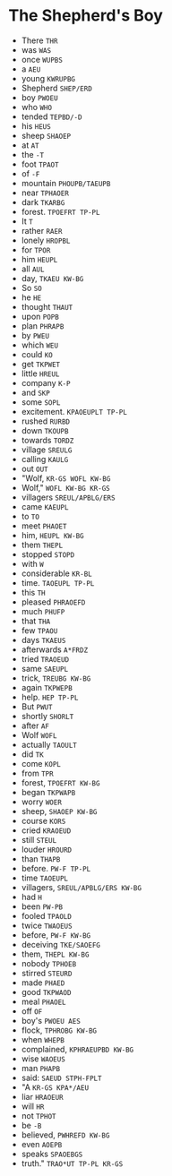 # The Shepherd's Boy

* There `THR`
* was `WAS`
* once `WUPBS`
* a `AEU`
* young `KWRUPBG`
* Shepherd `SHEP/ERD`
* boy `PWOEU`
* who `WHO`
* tended `TEPBD/-D`
* his `HEUS`
* sheep `SHAOEP`
* at `AT`
* the `-T`
* foot `TPAOT`
* of `-F`
* mountain `PHOUPB/TAEUPB`
* near `TPHAOER`
* dark `TKARBG`
* forest. `TPOEFRT TP-PL`
* It `T`
* rather `RAER`
* lonely `HROPBL`
* for `TPOR`
* him `HEUPL`
* all `AUL`
* day, `TKAEU KW-BG`
* So `SO`
* he `HE`
* thought `THAUT`
* upon `POPB`
* plan `PHRAPB`
* by `PWEU`
* which `WEU`
* could `KO`
* get `TKPWET`
* little `HREUL`
* company `K-P`
* and `SKP`
* some `SOPL`
* excitement. `KPAOEUPLT TP-PL`
* rushed `RURBD`
* down `TKOUPB`
* towards `TORDZ`
* village `SREULG`
* calling `KAULG`
* out `OUT`
* "Wolf, `KR-GS WOFL KW-BG`
* Wolf," `WOFL KW-BG KR-GS`
* villagers `SREUL/APBLG/ERS`
* came `KAEUPL`
* to `TO`
* meet `PHAOET`
* him, `HEUPL KW-BG`
* them `THEPL`
* stopped `STOPD`
* with `W`
* considerable `KR-BL`
* time. `TAOEUPL TP-PL`
* this `TH`
* pleased `PHRAOEFD`
* much `PHUFP`
* that `THA`
* few `TPAOU`
* days `TKAEUS`
* afterwards `A*FRDZ`
* tried `TRAOEUD`
* same `SAEUPL`
* trick, `TREUBG KW-BG`
* again `TKPWEPB`
* help. `HEP TP-PL`
* But `PWUT`
* shortly `SHORLT`
* after `AF`
* Wolf `WOFL`
* actually `TAOULT`
* did `TK`
* come `KOPL`
* from `TPR`
* forest, `TPOEFRT KW-BG`
* began `TKPWAPB`
* worry `WOER`
* sheep, `SHAOEP KW-BG`
* course `KORS`
* cried `KRAOEUD`
* still `STEUL`
* louder `HROURD`
* than `THAPB`
* before. `PW-F TP-PL`
* time `TAOEUPL`
* villagers, `SREUL/APBLG/ERS KW-BG`
* had `H`
* been `PW-PB`
* fooled `TPAOLD`
* twice `TWAOEUS`
* before, `PW-F KW-BG`
* deceiving `TKE/SAOEFG`
* them, `THEPL KW-BG`
* nobody `TPHOEB`
* stirred `STEURD`
* made `PHAED`
* good `TKPWAOD`
* meal `PHAOEL`
* off `OF`
* boy's `PWOEU AES`
* flock, `TPHROBG KW-BG`
* when `WHEPB`
* complained, `KPHRAEUPBD KW-BG`
* wise `WAOEUS`
* man `PHAPB`
* said: `SAEUD STPH-FPLT`
* "A `KR-GS KPA*/AEU`
* liar `HRAOEUR`
* will `HR`
* not `TPHOT`
* be `-B`
* believed, `PWHREFD KW-BG`
* even `AOEPB`
* speaks `SPAOEBGS`
* truth." `TRAO*UT TP-PL KR-GS`
